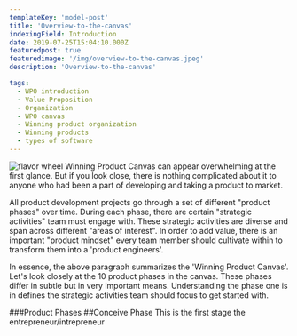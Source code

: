 ```yaml
---
templateKey: 'model-post'
title: 'Overview-to-the-canvas'
indexingField: Introduction
date: 2019-07-25T15:04:10.000Z
featuredpost: true
featuredimage: '/img/overview-to-the-canvas.jpeg'
description: 'Overview-to-the-canvas'

tags:
  - WPO introduction
  - Value Proposition
  - Organization
  - WPO canvas
  - Winning product organization
  - Winning products
  - types of software
---
```

![flavor wheel](/img/overview-to-the-canvas.jpeg)
Winning Product Canvas can appear overwhelming at the first glance. But if you look close, there is nothing complicated about it to anyone who had been a part of developing and taking a product to market.



All product development projects go through a set of different "product phases" over time. During each phase, there are certain "strategic activities" team must engage with. These strategic activities are diverse and span across different "areas of interest". In order to add value, there is an important "product mindset" every team member should cultivate within to transform them into a 'product engineers'.



In essence, the above paragraph summarizes the 'Winning Product Canvas'. Let's look closely at the 10 product phases in the canvas. These phases differ in subtle but in very important means. Understanding the phase one is in defines the strategic activities team should focus to get started with.



###Product Phases
##Conceive Phase
This is the first stage the entrepreneur/intrepreneur